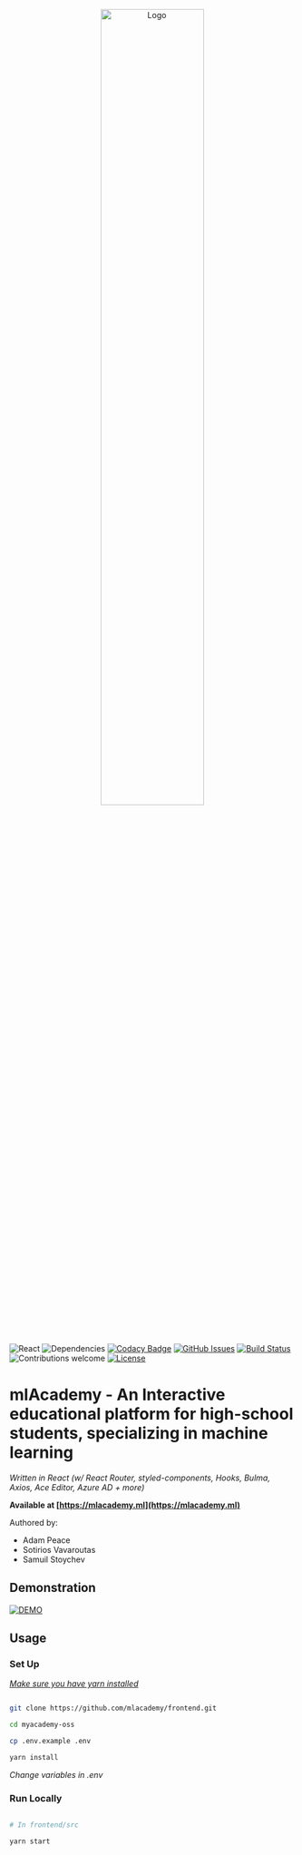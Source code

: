 <p align="center"><a href="https://mlacademy.ml"><img width=60% alt="Logo" src="https://mlacademy.blob.core.windows.net/assets/text_black_large.png"></a></p>

![React](https://img.shields.io/badge/React-16.8.4-61DAFB.svg)
![Dependencies](https://img.shields.io/badge/dependencies-up%20to%20date-brightgreen.svg)
[![Codacy Badge](https://api.codacy.com/project/badge/Grade/efe03ce7bc2d4c95a32e498e08218991)](https://app.codacy.com/app/mlAcademy/frontend?utm_source=github.com&utm_medium=referral&utm_content=mlAcademy/frontend&utm_campaign=Badge_Grade_Dashboard)
[![GitHub Issues](https://img.shields.io/github/issues/mlacademy/frontend.svg)](https://github.com/mlacademy/frontend/issues)
[![Build Status](https://dev.azure.com/mlacademy/mlacademy/_apis/build/status/mlAcademy.frontend?branchName=production)](https://dev.azure.com/mlacademy/mlacademy/_build/latest?definitionId=1&branchName=production)
![Contributions welcome](https://img.shields.io/badge/contributions-welcome-orange.svg)
[![License](https://img.shields.io/badge/license-GPL-green.svg)](https://www.gnu.org/licenses/gpl.html)

# mlAcademy - An Interactive educational platform for high-school students, specializing in machine learning

_Written in React (w/ React Router, styled-components, Hooks, Bulma, Axios, Ace Editor, Azure AD + more)_

**Available at [https://mlacademy.ml](https://mlacademy.ml)**

Authored by:

- Adam Peace
- Sotirios Vavaroutas
- Samuil Stoychev

## Demonstration

[![DEMO](https://mlacademy.blob.core.windows.net/assets/DEMO_FINAL.gif)](https://mlacademy.ml)

## Usage

### Set Up

[_Make sure you have yarn installed_](https://yarnpkg.com/lang/en/docs/install/)

```bash

git clone https://github.com/mlacademy/frontend.git

cd myacademy-oss

cp .env.example .env

yarn install

```

_Change variables in .env_

### Run Locally

```bash

# In frontend/src

yarn start

```
